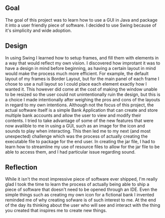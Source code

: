 <h2>Goal</h2>
The goal of this project was to learn how to use a GUI in Java and package it into a user friendly piece of software. I decided to use Swing because of it's simplicity and wide adoption.

<h2>Design</h2>
In using Swing I learned how to setup frames, and fill them with elements in a way that would reflect my own vision. I discovered how improtant it was to have a design in mind before beginning, as having a certain layout in mind would make the process much more efficient.
For example, the default layout of my frames is Border Layout, but for the main panel of each frame I chose to use a null layout so I could place each element exactly how I wanted it.
This however did come at the cost of making the window unable to be resized so the user could not unintentionally ruin the design, but this is a choice I made intentionally after weighing the pros and cons of the layouts in regard to my own intentions.
Although not the focus of this project, the actual software itself is a simple Bank Application that can create and store multiple bank accounts and allow the user to view and modify their contents.
I tried to take advantage of some of the new features that were now availible to me in using a GUI, such as an image for the icon and sounds to play when interacting.
This then led me to my next (and most unexpected) challenge which was the process of actually creating the executable file to package for the end user.
In creating the jar file, I had to learn how to streamline my use of resource files to allow for the jar file to be able to access them, and I had particular issue regarding sound.

<h2>Reflection</h2>
While it isn't the most impressive piece of software ever shipped, I'm really glad I took the time to learn the process of actually being able to ship a piece of software that doesn't need to be opened through an IDE.
Even the simple things such as creating my own icon for a fictional bank I invented reminded me of why creating sofware is of such interest to me.
At the end of the day its thinking about the user who will see and interact with the thing you created that inspires me to create new things.
